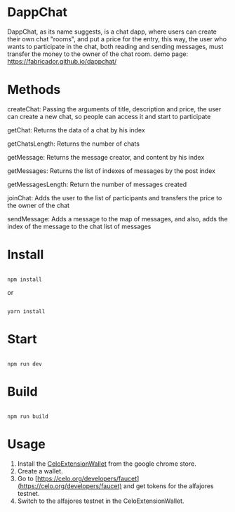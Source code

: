 # DappChat
DappChat, as its name suggests, is a chat dapp, where users can create their own chat "rooms", and put a price for the entry, this way, the user who wants to participate in the chat, both reading and sending messages, must transfer the money to the owner of the chat room.
demo page: https://fabricador.github.io/dappchat/

# Methods
createChat: Passing the arguments of title, description and price, the user can create a new chat, so people can access it and start to participate

getChat: Returns the data of a chat by his index

getChatsLength: Returns the number of chats

getMessage: Returns the message creator, and content by his index

getMessages: Returns the list of indexes of messages by the post index

getMessagesLength: Return the number of messages created

joinChat: Adds the user to the list of participants and transfers the price to the owner of the chat

sendMessage: Adds a message to the map of messages, and also, adds the index of the message to the chat list of messages

# Install

```

npm install

```

or 

```

yarn install

```

# Start

```

npm run dev

```

# Build

```

npm run build

```
# Usage
1. Install the [CeloExtensionWallet](https://chrome.google.com/webstore/detail/celoextensionwallet/kkilomkmpmkbdnfelcpgckmpcaemjcdh?hl=en) from the google chrome store.
2. Create a wallet.
3. Go to [https://celo.org/developers/faucet](https://celo.org/developers/faucet) and get tokens for the alfajores testnet.
4. Switch to the alfajores testnet in the CeloExtensionWallet.
